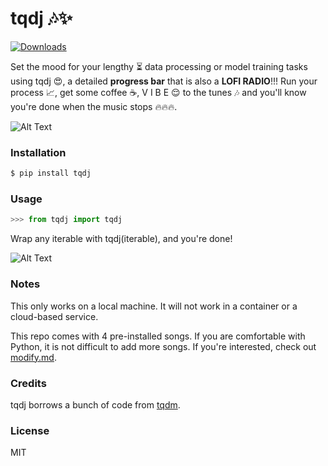 # tqdj :notes::sparkles:

[![Downloads](https://pepy.tech/badge/tqdj)](https://pepy.tech/project/tqdj)

Set the mood for your lengthy :hourglass_flowing_sand: data processing or model training tasks using tqdj :heart_eyes:, a detailed  **progress bar**  that is also a **LOFI RADIO**!!! Run your process :chart_with_upwards_trend:, get some coffee :coffee:, V I B E :relieved: to the tunes :notes: and you'll know you're done when the music stops :fire::fire::fire:.


![Alt Text](https://i.imgur.com/rBwi7ti.gif)



### Installation

```sh
$ pip install tqdj
```

### Usage
```python
>>> from tqdj import tqdj
```

Wrap any iterable with tqdj(iterable), and you're done!

![Alt Text](https://i.imgur.com/kGBex5I.png)

### Notes

This only works on a local machine. It will not work in a container or a cloud-based service.

This repo comes with 4 pre-installed songs. If you are comfortable with Python, it is not difficult to add more songs.
If you're interested, check out [modify.md](modify.md).

### Credits

tqdj borrows a bunch of code from [tqdm](https://github.com/tqdm/tqdm).

### License

MIT
